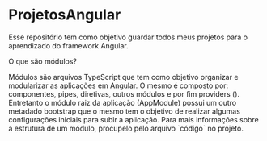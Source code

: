 # ProjetosAngular
Esse repositório tem como objetivo guardar todos meus projetos para o aprendizado do framework Angular.

O que são módulos?</br>
<p>
Módulos são arquivos TypeScript que tem como objetivo organizar e modularizar as aplicações em Angular.
O mesmo é composto por: componentes, pipes, diretivas, outros módulos e por fim providers (). Entretanto o módulo raiz da aplicação (AppModule) possui um outro metadado bootstrap que o mesmo tem o objetivo de realizar algumas configurações iniciais para subir a aplicação. Para mais informações sobre a estrutura de um módulo, procupelo pelo arquivo ˋcódigoˋ no projeto.
</p>